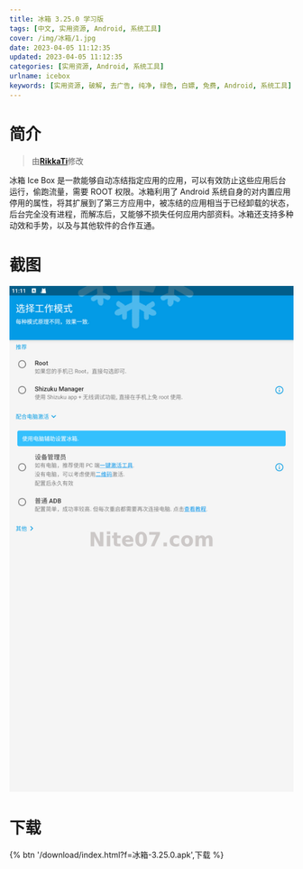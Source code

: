 ```yaml
---
title: 冰箱 3.25.0 学习版
tags: [中文, 实用资源, Android, 系统工具]
cover: /img/冰箱/1.jpg
date: 2023-04-05 11:12:35
updated: 2023-04-05 11:12:35
categories: [实用资源, Android, 系统工具]
urlname: icebox
keywords: [实用资源, 破解, 去广告, 纯净, 绿色, 白嫖, 免费, Android, 系统工具]
---
```


# 简介

> 由[**RikkaTi**](/laiyuan)修改

冰箱 Ice Box 是一款能够自动冻结指定应用的应用，可以有效防止这些应用后台运行，偷跑流量，需要 ROOT 权限。冰箱利用了 Android 系统自身的对内置应用停用的属性，将其扩展到了第三方应用中，被冻结的应用相当于已经卸载的状态，后台完全没有进程，而解冻后，又能够不损失任何应用内部资料。冰箱还支持多种动效和手势，以及与其他软件的合作互通。

# 截图

![](/img/冰箱/2.jpg)

# 下载

{% btn '/download/index.html?f=冰箱-3.25.0.apk',下载 %}
